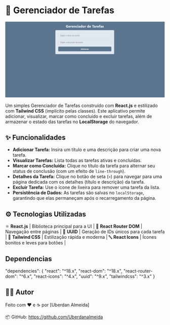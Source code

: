 # 📝 Gerenciador de Tarefas

![Gerenciador-de-tarefas](imagem/gerenciador-tarefas.png)

Um simples Gerenciador de Tarefas construído com **React.js** e estilizado com **Tailwind CSS** (implícito pelas classes). Este aplicativo permite adicionar, visualizar, marcar como concluído e excluir tarefas, além de armazenar o estado das tarefas no **LocalStorage** do navegador.

## ✨ Funcionalidades

* **Adicionar Tarefa:** Insira um título e uma descrição para criar uma nova tarefa.
* **Visualizar Tarefas:** Lista todas as tarefas ativas e concluídas.
* **Marcar como Concluída:** Clique no título da tarefa para alternar seu status de conclusão (com um efeito de `line-through`).
* **Detalhes da Tarefa:** Clique no botão de seta (`>`) para navegar para uma página dedicada com os detalhes (título e descrição) da tarefa.
* **Excluir Tarefa:** Use o ícone de lixeira para remover uma tarefa da lista.
* **Persistência de Dados:** As tarefas são salvas no `localStorage`, garantindo que elas permaneçam após o recarregamento da página.


## ⚙️ Tecnologias Utilizadas

 ⚛️ **React.js** | Biblioteca principal para a UI |
 🧭 **React Router DOM** | Navegação entre páginas |
 🧾 **UUID** | Geração de IDs únicos para cada tarefa |
 🎨 **Tailwind CSS** | Estilização rápida e moderna |
 🔤 **React Icons** | Ícones bonitos e leves para botões |

## Dependencias

"dependencies": {
  "react": "^18.x",
  "react-dom": "^18.x",
  "react-router-dom": "^6.x",
  "react-icons": "^4.x",
  "uuid": "^9.x",
  "tailwindcss": "^3.x"
}

## 👨‍💻 Autor

Feito com ❤️ e ☕ por [Uberdan Almeida]

📦 GitHub: https://github.com/Uberdanalmeida 
